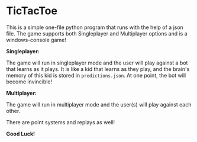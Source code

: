 # TicTacToe
 This is a simple one-file python program that runs with the help of a json file. The game supports both Singleplayer and Multiplayer options and is a windows-console game!

**Singleplayer:**

The game will run in singleplayer mode and the user will play against a bot that learns as it plays. It is like a kid that learns as they play, and the brain's memory of this kid is stored in `predictions.json`. At one point, the bot will become invincible!

**Multiplayer:**

The game will run in multiplayer mode and the user(s) will play against each other.

There are point systems and replays as well!

**Good Luck!**
